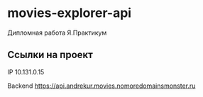 # movies-explorer-api
Дипломная работа Я.Практикум

## Ссылки на проект

IP 10.131.0.15

Backend https://api.andrekur.movies.nomoredomainsmonster.ru
